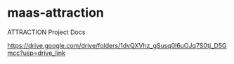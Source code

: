 # maas-attraction

ATTRACTION Project Docs

https://drive.google.com/drive/folders/1dvQXVhz_gSusq0l6uOJq7S0tj_D5Gmcc?usp=drive_link
